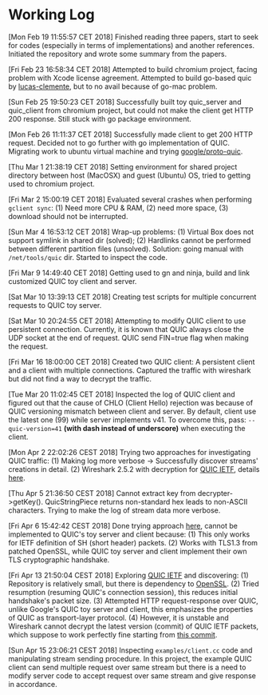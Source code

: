 # Working Log
[Mon Feb 19 11:55:57 CET 2018] Finished reading three papers, start to seek for codes (especially in terms of implementations) and another references. Initiated the repository and wrote some summary from the papers.

[Fri Feb 23 16:58:34 CET 2018] Attempted to build chromium project, facing problem with Xcode license agreement. Attempted to build go-based quic by [lucas-clemente](https://github.com/lucas-clemente/quic-go), but to no avail because of go-mac problem.

[Sun Feb 25 19:50:23 CET 2018] Successfully built toy quic_server and quic_client from chromium project, but could not make the client get HTTP 200 response. Still stuck with go package environment.

[Mon Feb 26 11:11:37 CET 2018] Successfully made client to get 200 HTTP request. Decided not to go further with go implementation of QUIC. Migrating work to ubuntu virtual machine and trying [google/proto-quic](https://github.com/google/proto-quic).

[Thu Mar  1 21:38:19 CET 2018] Setting environment for shared project directory between host (MacOSX) and guest (Ubuntu) OS, tried to getting used to chromium project.

[Fri Mar  2 15:00:19 CET 2018] Evaluated several crashes when performing `gclient sync`: (1) Need more CPU & RAM, (2) need more space, (3) download should not be interrupted.

[Sun Mar  4 16:53:12 CET 2018] Wrap-up problems: (1) Virtual Box does not support symlink in shared dir (solved); (2) Hardlinks cannot be performed between different partition files (unsolved). Solution: going manual with `/net/tools/quic` dir. Started to inspect the code.

[Fri Mar  9 14:49:40 CET 2018] Getting used to gn and ninja, build and link customized QUIC toy client and server.

[Sat Mar 10 13:39:13 CET 2018] Creating test scripts for multiple concurrent requests to QUIC toy server.

[Sat Mar 10 20:24:55 CET 2018] Attempting to modify QUIC client to use persistent connection. Currently, it is known that QUIC always close the UDP socket at the end of request. QUIC send FIN=true flag when making the request.

[Fri Mar 16 18:00:00 CET 2018] Created two QUIC client: A persistent client and a client with multiple connections. Captured the traffic with wireshark but did not find a way to decrypt the traffic.

[Tue Mar 20 11:02:45 CET 2018] Inspected the log of QUIC client and figured out that the cause of CHLO (Client Hello) rejection was because of QUIC versioning mismatch between client and server. By default, client use the latest one (99) while server implements v41. To overcome this, pass: `--quic-version=41` **(with dash instead of underscore)** when executing the client.

[Mon Apr  2 22:02:26 CEST 2018] Trying two approaches for investigating QUIC traffic: (1) Making log more verbose -> Successfully discover streams' creations in detail. (2) Wireshark 2.5.2 with decryption for [QUIC IETF](https://github.com/ngtcp2/ngtcp2), details [here](https://github.com/ngtcp2/ngtcp2/pull/67).

[Thu Apr  5 21:36:50 CEST 2018] Cannot extract key from decrypter->getKey(). QuicStringPiece returns non-standard hex leads to non-ASCII characters. Trying to make the log of stream data more verbose.

[Fri Apr  6 15:42:42 CEST 2018] Done trying approach [here](https://github.com/ngtcp2/ngtcp2/pull/67), cannot be implemented to QUIC's toy server and client because: (1) This only works for IETF definition of SH (short header) packets. (2) Works with TLS1.3 from patched OpenSSL, while QUIC toy server and client implement their own TLS cryptographic handshake.

[Fri Apr 13 21:50:04 CEST 2018] Exploring [QUIC IETF](https://github.com/ngtcp2/ngtcp2) and discovering: (1) Repository is relatively small, but there is dependency to [OpenSSL](https://github.com/openssl/openssl). (2) Tried resumption (resuming QUIC's connection session), this reduces initial handshake's packet size. (3) Attempted HTTP request-response over QUIC, unlike Google's QUIC toy server and client, this emphasizes the properties of QUIC as transport-layer protocol. (4) However, it is unstable and Wireshark cannot decrypt the latest version (commit) of QUIC IETF packets, which suppose to work perfectly fine starting from [this commit](https://github.com/ngtcp2/ngtcp2/commit/7c9fbb411597e9484a7a73f274d351bce8feaca8).

[Sun Apr 15 23:06:21 CEST 2018] Inspecting `examples/client.cc` code and manipulating stream sending procedure. In this project, the example QUIC client can send multiple request over same stream but there is a need to modify server code to accept request over same stream and give response in accordance.